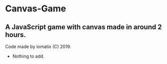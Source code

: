 # Canvas-Game
## A JavaScript game with canvas made in around 2 hours.

Code made by iomatix (C) 2019.

- Nothing to add.
